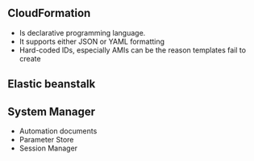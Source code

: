 ## CloudFormation 

- Is declarative programming language. 
- It supports either JSON or YAML formatting 
- Hard-coded IDs, especially AMIs can be the reason templates fail to create

## Elastic beanstalk

## System Manager

- Automation documents
- Parameter Store 
- Session Manager